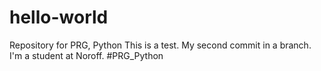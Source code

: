 # hello-world
Repository for PRG, Python
This is a test.
My second commit in a branch.
I'm a student at Noroff.
#PRG_Python 

